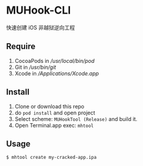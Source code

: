 # MUHook-CLI

快速创建 iOS 非越狱逆向工程

## Require

1. CocoaPods in */usr/local/bin/pod*
2. Git in */usr/bin/git*
3. Xcode in */Applications/Xcode.app*

## Install

1. Clone or download this repo
2. do `pod install` and open project
3. Select scheme: `MUHookTool (Release)` and build it.
4. Open Terminal.app exec: `mhtool`

## Usage

```shell
$ mhtool create my-cracked-app.ipa
```
